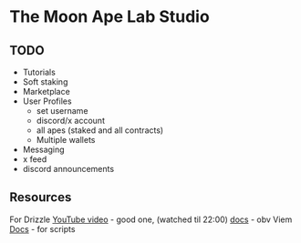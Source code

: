 # The Moon Ape Lab Studio 

## TODO
- Tutorials
- Soft staking
- Marketplace
- User Profiles 
  - set username
  - discord/x account
  - all apes (staked and all contracts)
  - Multiple wallets
- Messaging
- x feed
- discord announcements




## Resources

For Drizzle [YouTube video](https://www.youtube.com/watch?v=a1DPO7siG4s) - good one, (watched til 22:00)
[docs](https://orm.drizzle.team/kit-docs/quick) - obv
Viem [Docs](https://viem.sh/docs/getting-started) - for scripts
